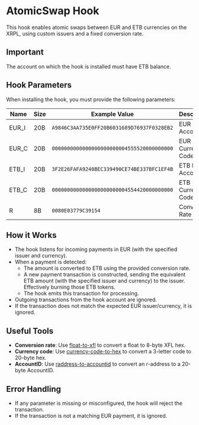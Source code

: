 # AtomicSwap Hook

This hook enables atomic swaps between EUR and ETB currencies on the XRPL, using custom issuers and a fixed conversion rate.

## Important

The account on which the hook is installed must have ETB balance.

## Hook Parameters

When installing the hook, you must provide the following parameters:

| Name  | Size | Example Value                              | Description             |
| ----- | ---- | ------------------------------------------ | ----------------------- |
| EUR_I | 20B  | `A9846C3AA735E0FF20B6031689D76937F0328EB2` | EUR Issuer AccountID    |
| EUR_C | 20B  | `0000000000000000000000004555520000000000` | EUR Currency Code (hex) |
| ETB_I | 20B  | `3F2E26FAFA9240BEC339490CE74BE337BFC1EF4B` | ETB Issuer AccountID    |
| ETB_C | 20B  | `0000000000000000000000004554420000000000` | ETB Currency Code (hex) |
| R     | 8B   | `0080E03779C39154`                         | Conversion Rate (XFL)   |

## How it Works

- The hook listens for incoming payments in EUR (with the specified issuer and currency).
- When a payment is detected:
  - The amount is converted to ETB using the provided conversion rate.
  - A new payment transaction is constructed, sending the equivalent ETB amount (with the specified issuer and currency) to the issuer. Effectively burning those ETB tokens.
  - The hook emits this transaction for processing.
- Outgoing transactions from the hook account are ignored.
- If the transaction does not match the expected EUR issuer/currency, it is ignored.

## Useful Tools

- **Conversion rate**: Use [float-to-xfl](https://hooks.services/tools/float-to-xfl) to convert a float to 8-byte XFL hex.
- **Currency code**: Use [currency-code-to-hex](https://hooks.services/tools/currency-code-to-hex) to convert a 3-letter code to 20-byte hex.
- **AccountID**: Use [raddress-to-accountid](https://hooks.services/tools/raddress-to-accountid) to convert an r-address to a 20-byte AccountID.

## Error Handling

- If any parameter is missing or misconfigured, the hook will reject the transaction.
- If the transaction is not a matching EUR payment, it is ignored.
